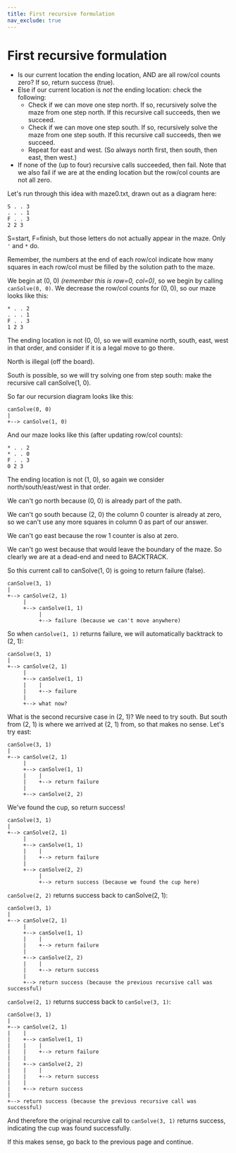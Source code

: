 ```yaml
---
title: First recursive formulation
nav_exclude: true
---
```


# First recursive formulation

- Is our current location the ending location, AND are all row/col counts zero? If so, return success (true).
- Else if our current location is *not* the ending location: check the following:
  - Check if we can move one step north. If so, recursively solve the maze from one step north. If this recursive 
call succeeds, then we succeed.
  - Check if we can move one step south. If so, recursively solve the maze from one step south. If this 
recursive call succeeds, then we succeed.
  - Repeat for east and west.  (So always north first, then south, then east, then west.)
- If none of the (up to four) recursive calls succeeded, then fail.  Note that we also fail if we are at the ending location
  but the row/col counts are not all zero.

Let's run through this idea with maze0.txt, drawn out as a diagram here:


```
S . . 3
. . . 1
F . . 3
2 2 3

```

S=start, F=finish, but those letters do not actually appear in the maze.  Only `'` and `*` do.

Remember, the numbers at the end of each row/col indicate how many squares in each row/col must be filled
by the solution path to the maze.

We begin at (0, 0)  *(remember this is row=0, col=0)*, so we begin by calling `canSolve(0, 0)`.  We decrease the row/col 
counts for (0, 0), so our maze looks like this:

```
* . . 2
. . . 1
F . . 3
1 2 3

```

The ending location is not (0, 0), so we will examine north, south, east, west in that order, and consider if it is a legal
move to go there.

North is illegal (off the board).

South is possible, so we will try 
solving one from step south: make the recursive call canSolve(1, 0).

So far our recursion diagram looks like this:


```
canSolve(0, 0)
|
+--> canSolve(1, 0)
```

And our maze looks like this (after updating row/col counts):

```
* . . 2
* . . 0
F . . 3
0 2 3

```

The ending location is not (1, 0), so again we consider north/south/east/west in that order.

We can't go north because (0, 0) is already part of the path.

We can't go south because (2, 0) the column 0 counter is already at zero, so we can't use any more squares in column 0 as part
of our answer.  

We can't go east because the row 1 counter is also at zero.

We can't go west because that would leave the boundary of the maze.  So clearly we are at a dead-end and need to BACKTRACK.

So this current call to canSolve(1, 0) is going to return failure (false).

```
canSolve(3, 1)
|
+--> canSolve(2, 1)
     |
     +--> canSolve(1, 1)
          |
          +--> failure (because we can't move anywhere)
```

So when `canSolve(1, 1)` returns failure, we will automatically backtrack to (2, 1):

```
canSolve(3, 1)
|
+--> canSolve(2, 1)
     |
     +--> canSolve(1, 1)
     |    |
     |    +--> failure 
     |
     +--> what now?
```

What is the second recursive case in (2, 1)? We need to try south. But south from (2, 1) is where we arrived at (2, 1) from, so that makes no sense. Let's try east:

```
canSolve(3, 1)
|
+--> canSolve(2, 1)
     |
     +--> canSolve(1, 1)
     |    |
     |    +--> return failure 
     |
     +--> canSolve(2, 2)
```

We've found the cup, so return success!

```
canSolve(3, 1)
|
+--> canSolve(2, 1)
     |
     +--> canSolve(1, 1)
     |    |
     |    +--> return failure 
     |
     +--> canSolve(2, 2)
          |
          +--> return success (because we found the cup here)
```

`canSolve(2, 2)` returns success back to canSolve(2, 1):

```
canSolve(3, 1)
|
+--> canSolve(2, 1)
     |
     +--> canSolve(1, 1)
     |    |
     |    +--> return failure 
     |
     +--> canSolve(2, 2)
     |    |
     |    +--> return success 
     |
     +--> return success (because the previous recursive call was successful)
```

`canSolve(2, 1)` returns success back to `canSolve(3, 1)`:

```
canSolve(3, 1)
|
+--> canSolve(2, 1)
|    |
|    +--> canSolve(1, 1)
|    |    |
|    |    +--> return failure 
|    |
|    +--> canSolve(2, 2)
|    |    |
|    |    +--> return success 
|    |
|    +--> return success 
|
+--> return success (because the previous recursive call was successful)
```

And therefore the original recursive call to `canSolve(3, 1)` returns success, indicating the cup was found successfully.

If this makes sense, go back to the previous page and continue.
